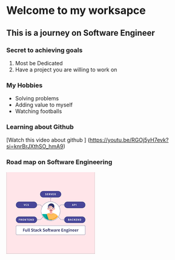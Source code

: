 # Welcome to my worksapce
## This is a journey on Software Engineer
### Secret to achieving goals
1. Most be Dedicated
2. Have a project you are willing to work on
### My Hobbies
- Solving problems
- Adding value to myself
- Watching footballs
### Learning about Github
[Watch this video about github ] (https://youtu.be/RGOj5yH7evk?si=knrBrJXthSO_hmA9)

### Road map on Software Engineering
![Fullstack Sotware engineering](FSE.png)